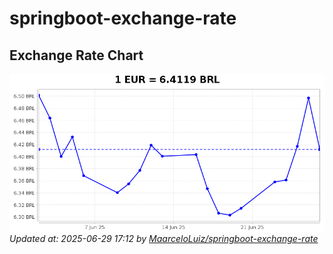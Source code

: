 # springboot-exchange-rate

<!-- EXCHANGE-RATE-START -->
## Exchange Rate Chart

![Exchange Rate Chart](charts/chart.png)*Updated at: 2025-06-29 17:12 by [MaarceloLuiz/springboot-exchange-rate](https://github.com/MaarceloLuiz/springboot-exchange-rate)*


<!-- EXCHANGE-RATE-END -->